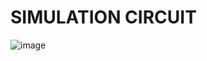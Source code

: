 # SIMULATION CIRCUIT
![image](https://user-images.githubusercontent.com/101448322/164300816-f1100c2e-ca56-4191-8526-a6bdf9ee2517.png)
